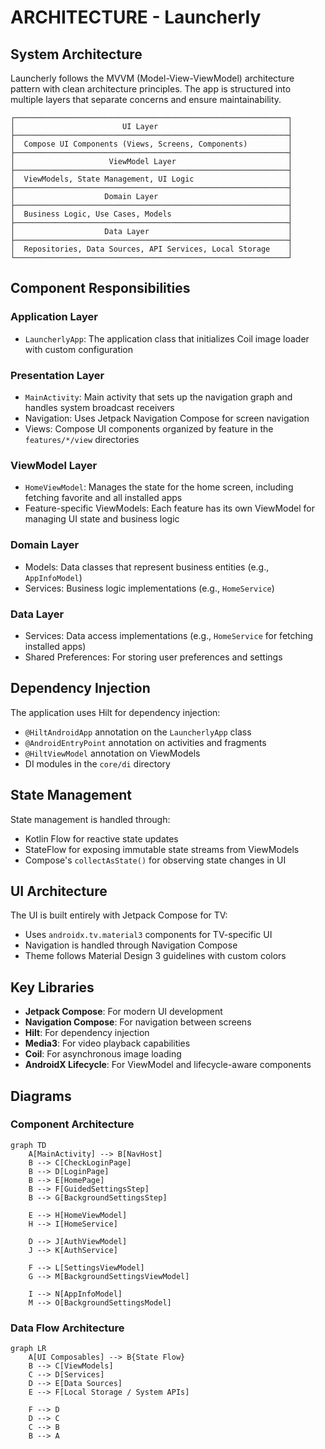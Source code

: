 # ARCHITECTURE - Launcherly

## System Architecture

Launcherly follows the MVVM (Model-View-ViewModel) architecture pattern with clean architecture principles. The app is structured into multiple layers that separate concerns and ensure maintainability.

```
┌─────────────────────────────────────────────────────────────┐
│                        UI Layer                             │
├─────────────────────────────────────────────────────────────┤
│  Compose UI Components (Views, Screens, Components)         │
├─────────────────────────────────────────────────────────────┤
│                     ViewModel Layer                         │
├─────────────────────────────────────────────────────────────┤
│  ViewModels, State Management, UI Logic                     │
├─────────────────────────────────────────────────────────────┤
│                    Domain Layer                             │
├─────────────────────────────────────────────────────────────┤
│  Business Logic, Use Cases, Models                          │
├─────────────────────────────────────────────────────────────┤
│                    Data Layer                               │
├─────────────────────────────────────────────────────────────┤
│  Repositories, Data Sources, API Services, Local Storage    │
└─────────────────────────────────────────────────────────────┘
```

## Component Responsibilities

### Application Layer
- `LauncherlyApp`: The application class that initializes Coil image loader with custom configuration

### Presentation Layer
- `MainActivity`: Main activity that sets up the navigation graph and handles system broadcast receivers
- Navigation: Uses Jetpack Navigation Compose for screen navigation
- Views: Compose UI components organized by feature in the `features/*/view` directories

### ViewModel Layer
- `HomeViewModel`: Manages the state for the home screen, including fetching favorite and all installed apps
- Feature-specific ViewModels: Each feature has its own ViewModel for managing UI state and business logic

### Domain Layer
- Models: Data classes that represent business entities (e.g., `AppInfoModel`)
- Services: Business logic implementations (e.g., `HomeService`)

### Data Layer
- Services: Data access implementations (e.g., `HomeService` for fetching installed apps)
- Shared Preferences: For storing user preferences and settings

## Dependency Injection

The application uses Hilt for dependency injection:
- `@HiltAndroidApp` annotation on the `LauncherlyApp` class
- `@AndroidEntryPoint` annotation on activities and fragments
- `@HiltViewModel` annotation on ViewModels
- DI modules in the `core/di` directory

## State Management

State management is handled through:
- Kotlin Flow for reactive state updates
- StateFlow for exposing immutable state streams from ViewModels
- Compose's `collectAsState()` for observing state changes in UI

## UI Architecture

The UI is built entirely with Jetpack Compose for TV:
- Uses `androidx.tv.material3` components for TV-specific UI
- Navigation is handled through Navigation Compose
- Theme follows Material Design 3 guidelines with custom colors

## Key Libraries

- **Jetpack Compose**: For modern UI development
- **Navigation Compose**: For navigation between screens
- **Hilt**: For dependency injection
- **Media3**: For video playback capabilities
- **Coil**: For asynchronous image loading
- **AndroidX Lifecycle**: For ViewModel and lifecycle-aware components

## Diagrams

### Component Architecture
```mermaid
graph TD
    A[MainActivity] --> B[NavHost]
    B --> C[CheckLoginPage]
    B --> D[LoginPage]
    B --> E[HomePage]
    B --> F[GuidedSettingsStep]
    B --> G[BackgroundSettingsStep]
    
    E --> H[HomeViewModel]
    H --> I[HomeService]
    
    D --> J[AuthViewModel]
    J --> K[AuthService]
    
    F --> L[SettingsViewModel]
    G --> M[BackgroundSettingsViewModel]
    
    I --> N[AppInfoModel]
    M --> O[BackgroundSettingsModel]
```

### Data Flow Architecture
```mermaid
graph LR
    A[UI Composables] --> B{State Flow}
    B --> C[ViewModels]
    C --> D[Services]
    D --> E[Data Sources]
    E --> F[Local Storage / System APIs]
    
    F --> D
    D --> C
    C --> B
    B --> A
```